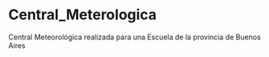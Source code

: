 # Central_Meterologica
Central Meteorológica realizada para una Escuela de la provincia de Buenos Aires
